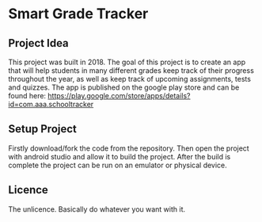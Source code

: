 # Smart Grade Tracker

## Project Idea
This project was built in 2018. The goal of this project is to 
create an app that will help students in many different grades keep track of their progress throughout 
the year, as well as keep track of upcoming assignments, tests and quizzes. The app is published on 
the google play store and can be found here: https://play.google.com/store/apps/details?id=com.aaa.schooltracker 

## Setup Project
Firstly download/fork the code from the repository. Then open the project with android studio and allow 
it to build the project. After the build is complete the project can be run on an emulator or physical device.

## Licence
The unlicence. Basically do whatever you want with it.
